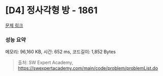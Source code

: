 # [D4] 정사각형 방 - 1861 

[문제 링크](https://swexpertacademy.com/main/code/problem/problemDetail.do?contestProbId=AV5LtJYKDzsDFAXc) 

### 성능 요약

메모리: 96,160 KB, 시간: 652 ms, 코드길이: 1,852 Bytes



> 출처: SW Expert Academy, https://swexpertacademy.com/main/code/problem/problemList.do